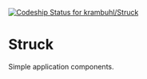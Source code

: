 [ ![Codeship Status for krambuhl/Struck](https://www.codeship.io/projects/7523e550-f6c5-0131-01be-1a80b5692fb9/status)](https://www.codeship.io/projects/28529)

Struck
======

Simple application components.
